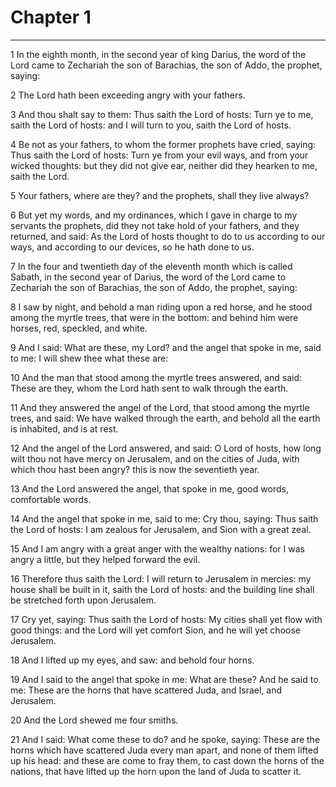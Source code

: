 # Chapter 1

***

1 In the eighth month, in the second year of king Darius, the word of the Lord came to Zechariah the son of Barachias, the son of Addo, the prophet, saying:

2 The Lord hath been exceeding angry with your fathers.

3 And thou shalt say to them: Thus saith the Lord of hosts: Turn ye to me, saith the Lord of hosts: and I will turn to you, saith the Lord of hosts.

4 Be not as your fathers, to whom the former prophets have cried, saying: Thus saith the Lord of hosts: Turn ye from your evil ways, and from your wicked thoughts: but they did not give ear, neither did they hearken to me, saith the Lord.

5 Your fathers, where are they? and the prophets, shall they live always?

6 But yet my words, and my ordinances, which I gave in charge to my servants the prophets, did they not take hold of your fathers, and they returned, and said: As the Lord of hosts thought to do to us according to our ways, and according to our devices, so he hath done to us.

7 In the four and twentieth day of the eleventh month which is called Sabath, in the second year of Darius, the word of the Lord came to Zechariah the son of Barachias, the son of Addo, the prophet, saying:

8 I saw by night, and behold a man riding upon a red horse, and he stood among the myrtle trees, that were in the bottom: and behind him were horses, red, speckled, and white.

9 And I said: What are these, my Lord? and the angel that spoke in me, said to me: I will shew thee what these are:

10 And the man that stood among the myrtle trees answered, and said: These are they, whom the Lord hath sent to walk through the earth.

11 And they answered the angel of the Lord, that stood among the myrtle trees, and said: We have walked through the earth, and behold all the earth is inhabited, and is at rest.

12 And the angel of the Lord answered, and said: O Lord of hosts, how long wilt thou not have mercy on Jerusalem, and on the cities of Juda, with which thou hast been angry? this is now the seventieth year.

13 And the Lord answered the angel, that spoke in me, good words, comfortable words.

14 And the angel that spoke in me, said to me: Cry thou, saying: Thus saith the Lord of hosts: I am zealous for Jerusalem, and Sion with a great zeal.

15 And I am angry with a great anger with the wealthy nations: for I was angry a little, but they helped forward the evil.

16 Therefore thus saith the Lord: I will return to Jerusalem in mercies: my house shall be built in it, saith the Lord of hosts: and the building line shall be stretched forth upon Jerusalem.

17 Cry yet, saying: Thus saith the Lord of hosts: My cities shall yet flow with good things: and the Lord will yet comfort Sion, and he will yet choose Jerusalem.

18 And I lifted up my eyes, and saw: and behold four horns.

19 And I said to the angel that spoke in me: What are these? And he said to me: These are the horns that have scattered Juda, and Israel, and Jerusalem.

20 And the Lord shewed me four smiths.

21 And I said: What come these to do? and he spoke, saying: These are the horns which have scattered Juda every man apart, and none of them lifted up his head: and these are come to fray them, to cast down the horns of the nations, that have lifted up the horn upon the land of Juda to scatter it.


